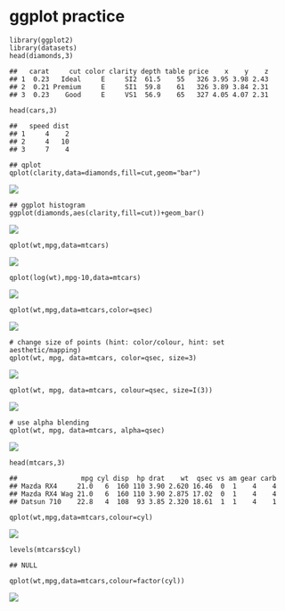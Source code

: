 ggplot practice
===============

    library(ggplot2)
    library(datasets)
    head(diamonds,3)

    ##   carat     cut color clarity depth table price    x    y    z
    ## 1  0.23   Ideal     E     SI2  61.5    55   326 3.95 3.98 2.43
    ## 2  0.21 Premium     E     SI1  59.8    61   326 3.89 3.84 2.31
    ## 3  0.23    Good     E     VS1  56.9    65   327 4.05 4.07 2.31

    head(cars,3)

    ##   speed dist
    ## 1     4    2
    ## 2     4   10
    ## 3     7    4

    ## qplot
    qplot(clarity,data=diamonds,fill=cut,geom="bar")

![](ggplot_practice_files/figure-markdown_strict/unnamed-chunk-2-1.png)  

    ## ggplot histogram
    ggplot(diamonds,aes(clarity,fill=cut))+geom_bar()

![](ggplot_practice_files/figure-markdown_strict/unnamed-chunk-2-2.png)  

    qplot(wt,mpg,data=mtcars)

![](ggplot_practice_files/figure-markdown_strict/qplot-1.png)  

    qplot(log(wt),mpg-10,data=mtcars)

![](ggplot_practice_files/figure-markdown_strict/qplot-2.png)  

    qplot(wt,mpg,data=mtcars,color=qsec)

![](ggplot_practice_files/figure-markdown_strict/qplot-3.png)  

    # change size of points (hint: color/colour, hint: set aesthetic/mapping)
    qplot(wt, mpg, data=mtcars, color=qsec, size=3)

![](ggplot_practice_files/figure-markdown_strict/unnamed-chunk-3-1.png)  

    qplot(wt, mpg, data=mtcars, colour=qsec, size=I(3))

![](ggplot_practice_files/figure-markdown_strict/unnamed-chunk-3-2.png)  

    # use alpha blending
    qplot(wt, mpg, data=mtcars, alpha=qsec)

![](ggplot_practice_files/figure-markdown_strict/unnamed-chunk-3-3.png)  

    head(mtcars,3)

    ##                mpg cyl disp  hp drat    wt  qsec vs am gear carb
    ## Mazda RX4     21.0   6  160 110 3.90 2.620 16.46  0  1    4    4
    ## Mazda RX4 Wag 21.0   6  160 110 3.90 2.875 17.02  0  1    4    4
    ## Datsun 710    22.8   4  108  93 3.85 2.320 18.61  1  1    4    1

    qplot(wt,mpg,data=mtcars,colour=cyl)

![](ggplot_practice_files/figure-markdown_strict/unnamed-chunk-4-1.png)  

    levels(mtcars$cyl)

    ## NULL

    qplot(wt,mpg,data=mtcars,colour=factor(cyl))

![](ggplot_practice_files/figure-markdown_strict/unnamed-chunk-4-2.png)
